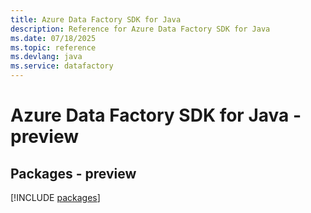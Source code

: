 ```yaml
---
title: Azure Data Factory SDK for Java
description: Reference for Azure Data Factory SDK for Java
ms.date: 07/18/2025
ms.topic: reference
ms.devlang: java
ms.service: datafactory
---
```

# Azure Data Factory SDK for Java - preview
## Packages - preview
[!INCLUDE [packages](data-factory-index.md)]